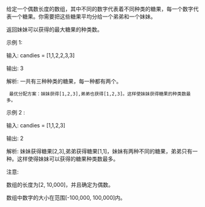 给定一个偶数长度的数组，其中不同的数字代表着不同种类的糖果，每一个数字代表一个糖果。你需要把这些糖果平均分给一个弟弟和一个妹妹。

返回妹妹可以获得的最大糖果的种类数。

示例 1:

输入: candies = [1,1,2,2,3,3]

输出: 3

解析: 一共有三种种类的糖果，每一种都有两个。

     最优分配方案：妹妹获得[1,2,3],弟弟也获得[1,2,3]。这样使妹妹获得糖果的种类数最多。
     
示例 2 :

输入: candies = [1,1,2,3]

输出: 2

解析: 妹妹获得糖果[2,3],弟弟获得糖果[1,1]，妹妹有两种不同的糖果，弟弟只有一种。这样使得妹妹可以获得的糖果种类数最多。

注意:

数组的长度为[2, 10,000]，并且确定为偶数。

数组中数字的大小在范围[-100,000, 100,000]内。
